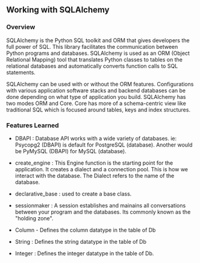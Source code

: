 ## Working with SQLAlchemy

### Overview
SQLAlchemy is the Python SQL toolkit and ORM that gives developers the full power of SQL. This library facilitates the communication between Python programs and databases. SQLAlchemy is used as an ORM (Object Relational Mapping) tool that translates Python classes to tables on the relational databases and automatically converts function calls to SQL statements.

SQLAlchemy can be used with or without the ORM features. Configurations with various application software stacks and backend databases can be done depending on what type of application you build. SQLAlchemy has two modes ORM and Core. Core has more of a schema-centric view like traditional SQL which is focused around tables, keys and index structures.

### Features Learned
- DBAPI : Database API works with a wide variety of databases. ie: Psycopg2 (DBAPI) is default for PostgreSQL (database). Another would be PyMySQL  (DBAPI) for MySQL (database).

- create_engine : This Engine function is the starting point for the application. It creates a dialect and a connection pool. This is how we interact with the database. The Dialect refers to the name of the database. 

- declarative_base : used to create a base class. 

- sessionmaker : A session establishes and mainains all conversations between your program and the databases. Its commonly known as the "holding zone".

- Column - Defines the column datatype in the table of Db

- String : Defines the string datatype in the table of Db

- Integer : Defines the integer datatype in the table of Db.


